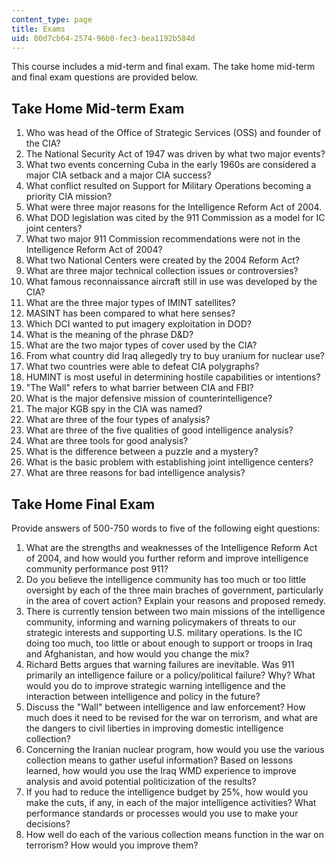 ```yaml
---
content_type: page
title: Exams
uid: 80d7cb64-2574-96b0-fec3-bea1192b584d
---
```


This course includes a mid-term and final exam. The take home mid-term and final exam questions are provided below.

Take Home Mid-term Exam
-----------------------

1.  Who was head of the Office of Strategic Services (OSS) and founder of the CIA?
2.  The National Security Act of 1947 was driven by what two major events?
3.  What two events concerning Cuba in the early 1960s are considered a major CIA setback and a major CIA success?
4.  What conflict resulted on Support for Military Operations becoming a priority CIA mission?
5.  What were three major reasons for the Intelligence Reform Act of 2004.
6.  What DOD legislation was cited by the 911 Commission as a model for IC joint centers?
7.  What two major 911 Commission recommendations were not in the Intelligence Reform Act of 2004?
8.  What two National Centers were created by the 2004 Reform Act?
9.  What are three major technical collection issues or controversies?
10.  What famous reconnaissance aircraft still in use was developed by the CIA?
11.  What are the three major types of IMINT satellites?
12.  MASINT has been compared to what here senses?
13.  Which DCI wanted to put imagery exploitation in DOD?
14.  What is the meaning of the phrase D&D?
15.  What are the two major types of cover used by the CIA?
16.  From what country did Iraq allegedly try to buy uranium for nuclear use?
17.  What two countries were able to defeat CIA polygraphs?
18.  HUMINT is most useful in determining hostile capabilities or intentions?
19.  "The Wall" refers to what barrier between CIA and FBI?
20.  What is the major defensive mission of counterintelligence?
21.  The major KGB spy in the CIA was named?
22.  What are three of the four types of analysis?
23.  What are three of the five qualities of good intelligence analysis?
24.  What are three tools for good analysis?
25.  What is the difference between a puzzle and a mystery?
26.  What is the basic problem with establishing joint intelligence centers?
27.  What are three reasons for bad intelligence analysis?

Take Home Final Exam
--------------------

Provide answers of 500-750 words to five of the following eight questions:

1.  What are the strengths and weaknesses of the Intelligence Reform Act of 2004, and how would you further reform and improve intelligence community performance post 911?
2.  Do you believe the intelligence community has too much or too little oversight by each of the three main braches of government, particularly in the area of covert action? Explain your reasons and proposed remedy.
3.  There is currently tension between two main missions of the intelligence community, informing and warning policymakers of threats to our strategic interests and supporting U.S. military operations. Is the IC doing too much, too little or about enough to support or troops in Iraq and Afghanistan, and how would you change the mix?
4.  Richard Betts argues that warning failures are inevitable. Was 911 primarily an intelligence failure or a policy/political failure? Why? What would you do to improve strategic warning intelligence and the interaction between intelligence and policy in the future?
5.  Discuss the "Wall" between intelligence and law enforcement? How much does it need to be revised for the war on terrorism, and what are the dangers to civil liberties in improving domestic intelligence collection?
6.  Concerning the Iranian nuclear program, how would you use the various collection means to gather useful information? Based on lessons learned, how would you use the Iraq WMD experience to improve analysis and avoid potential politicization of the results?
7.  If you had to reduce the intelligence budget by 25%, how would you make the cuts, if any, in each of the major intelligence activities? What performance standards or processes would you use to make your decisions?
8.  How well do each of the various collection means function in the war on terrorism? How would you improve them?